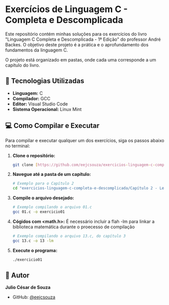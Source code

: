 # Exercícios de Linguagem C - Completa e Descomplicada

Este repositório contém minhas soluções para os exercícios do livro "Linguagem C Completa e Descomplicada - 1ª Edição" do professor André Backes. O objetivo deste projeto é a prática e o aprofundamento dos fundamentos da linguagem C.

O projeto está organizado em pastas, onde cada uma corresponde a um capítulo do livro.

## 🚀 Tecnologias Utilizadas

* **Linguagem:** C
* **Compilador:** GCC
* **Editor:** Visual Studio Code
* **Sistema Operacional:** Linux Mint

## 💻 Como Compilar e Executar

Para compilar e executar qualquer um dos exercícios, siga os passos abaixo no terminal:

1.  **Clone o repositório:**
    ```bash
    git clone [https://github.com/eejcsouza/exercicios-linguagem-c-completa-e-descomplicada.git](https://github.com/eejcsouza/exercicios-linguagem-c-completa-e-descomplicada.git)
    ```

2.  **Navegue até a pasta de um capítulo:**
    ```bash
    # Exemplo para o Capítulo 2
    cd "exercicios-linguagem-c-completa-e-descomplicada/Capítulo 2 - Lendo e escrevendo nas variáveis"
    ```

3.  **Compile o arquivo desejado:**
    ```bash
    # Exemplo compilando o arquivo 01.c
    gcc 01.c -o exercicio01
    ```

4.  **Cógidos com <math.h>:**
    É necessário incluir a flah -lm para linkar a biblioteca matemática durante o proecesso de compilação
    ```bash
    # Exemplo compilando o arquivo 13.c, do capítulo 3
    gcc 13.c -o 13 -lm
    ```

5.  **Execute o programa:**
    ```bash
    ./exercicio01
    ```

## 👤 Autor

**Julio César de Souza**

* GitHub: [@eejcsouza](https://github.com/eejcsouza)